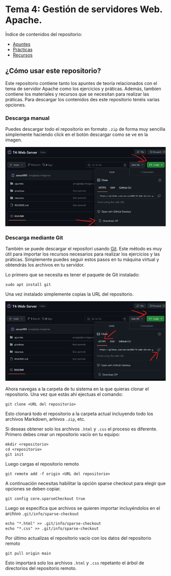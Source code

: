 # Tema 4: Gestión de servidores Web. Apache.

Índice de contenidos del repositorio:

* [Apuntes](/apuntes/)
* [Prácticas](/practicas)
* [Recursos](/recursos)

## ¿Cómo usar este repositorio?

Este repositorio contiene tanto los apuntes de teoría relacionados con el tema de servidor Apache como los ejercicios y práticas. Además, tambien contiene los materiales y recursos que se necesitan para realizar las práticas. Para descargar los contenidos des este repositorio tenéis varias opciones.

### Descarga manual

Puedes descargar todo el repositorio en formato `.zip` de forma muy sencilla simplemente haciendo click en el botón descargar como se ve en la imagen.

![](img/zip.png)

### Descarga mediante Git

También se puede descargar el repositori usando [Git](https://git-scm.com/). Este método es muy útil para importar los recursos necesarios para realizar los ejercicios y las práticas. Simplemente puedes seguir estos pasos en tu máquina virtual y obtendrás los archivos en tu servidor.

Lo primero que se necesita es tener el paquete de Git instalado:

```
sudo apt install git
```

Una vez instalado simplemente copias la URL del repositorio. 

![](img/git.png)

Ahora navegas a la carpeta de tu sistema en la que quieras clonar el repositorio. Una vez que estás ahí ejectuas el comando:

```
git clone <URL del repositorio>
```
Esto clonará todo el repositorio a la carpeta actual incluyendo todo los archivos Markdown, arhivos `.zip`, etc.

Si deseas obtener solo los archivos `.html` y `.css` el proceso es diferente. Primero debes crear un repositorio vacío en tu equipo:
```
mkdir <repositorio>
cd <repositorio>
git init
```
Luego cargas el repositorio remoto
```
git remote add -f origin <URL del repositorio>
````
A continuación necesitas habilitar la opción sparse checkout para elegir que opciones se deben copiar.
```
git config core.sparseCheckout true
```

Luego se especifica que archivos se quieren importar incluyéndolos en el archivo `.git/info/sparse-checkout`
```
echo "*.html" >> .git/info/sparse-checkout
echo "*.css" >> .git/info/sparse-checkout
```
Por último actualizas el repositorio vacío con los datos del repositorio remoto
```
git pull origin main
```

Esto importará solo los archivos `.html` y `.css` repetanto el árbol de directorios del repositorio remoto.


